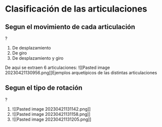 # Clasificación de las articulaciones

## Segun el movimiento de cada articulación
?
1. De desplazamiento
2. De giro
3. De desplazamiento y giro
<!--SR:!2023-05-10,3,250-->

De aqui se extraen 6 articulaciones:
![[Pasted image 20230421130956.png]]Ejemplos arquetípicos de las distintas articulaciones
## Segun el tipo de rotación
?
1. ![[Pasted image 20230421131142.png]]
2. ![[Pasted image 20230421131158.png]]
3. ![[Pasted image 20230421131205.png]]
<!--SR:!2023-05-09,1,210-->
